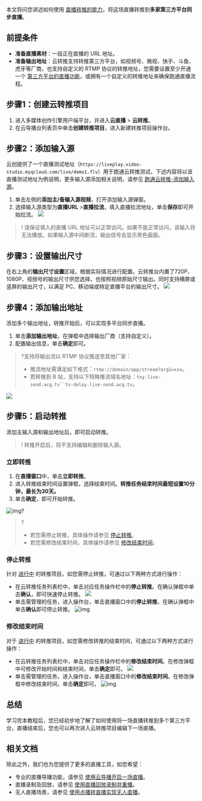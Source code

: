本文将问您讲述如何使用 [直播转推的能力]()，将这场直播转推到**多家第三方平台同步直播**。

## 前提条件
- **准备直播素材**：一段正在直播的 URL 地址。
- **准备输出地址**：云转推支持转推第三方平台，如视频号、微视、快手、斗鱼、虎牙等厂商，也支持自定义的 RTMP 协议的转推地址，您需要设置至少开通一个 [第三方平台的直播功能](https://cloud.tencent.com/document/product/1156/64153)，或拥有一个自定义的转推地址来确保跑通直播流程。


[](id:step1)
## 步骤1：创建云转推项目
1. 进入多媒体创作引擎用户端平台，并进入**云直播** > **云转推**。
2. 在云导播台列表页中单击**创建转推项目**，进入新建转推项目操作台。

[](id:step2)
## 步骤2：添加输入源
云创提供了一个直播测试地址（`https://liveplay.video-studio.myqcloud.com/live/demo1.flv`）用于跑通云转推测试，下述内容将以该直播测试地址为例说明，更多输入源添加相关说明，请参见 [跑通云转推-添加输入源](https://cloud.tencent.com/document/product/1156/64164#step1)。

1.  单击左侧的**添加主/备输入源视频**，打开添加输入源弹窗。
2.  选择输入源类型为**直播URL** >**直播拉流**，填入直播拉流地址，单击**保存**即可开始拉流。
 ![](https://qcloudimg.tencent-cloud.cn/raw/0c6e8776f2989d05285c253559b89f42.png)
>! 请保证填入的直播 URL 地址可以正常访问。如果不能正常访问，该输入将无法播放。如果输入源中间断流，输出信号会显示黑色画面。

[](id:step3)
## 步骤3：设置输出尺寸

在右上角的**输出尺寸设置**区域，根据实际情况进行配置。云转推台内置了720P、1080P、视频号的输出尺寸供您选择，也按照视频原始尺寸输出。同时支持横屏或竖屏的输出尺寸，以满足 PC、移动端或特定直播平台的输出尺寸。
![](https://main.qcloudimg.com/raw/64ec9d653446ab7a6d4df39ab6bbc7cf.png)        

[](id:step4)
## 步骤4：添加输出地址

添加多个输出地址，转推开始后，可以实现多平台同步直播。

1. 单击**添加输出地址**，在弹框中选择输出厂商（支持自定义）。
2. 配置输出信息，单击**确定**即可。

>?支持将输出流以 RTMP 协议推送至其他厂家：
>- 推流地址需满足如下格式：`rtmp://domain/app/stream?arg1=xxx`。
>- 若转推到 B 站，支持以下特殊推流域名地址：`txy.live-send.acg.tv``tx-delay.live-send.acg.tv`。

![](https://main.qcloudimg.com/raw/4c1c0d7ba28b52011c06770c226a39ff.png)

## 步骤5：启动转推
添加主输入源和输出地址后，即可启动转推。
>! 转推开启后，将不支持编辑和删除输入源。

[](id:now)
### 立即转推
1. 在**直播窗口**中，单击**立即转推**。
2. 进入转推结束时间设置弹框，选择结束时间。**转推任务结束时间最短设置10分钟，最长为30天。**
3. 单击**确定**，即可开始转推。

![img](https://qcloudimg.tencent-cloud.cn/raw/b8bbc9b4c5de28c7b0163a0003d20fb4.png)? 
>?
>- 若您需停止转推，具体操作请参见 [停止转推](#stop)。
>- 若您需修改结束时间，具体操作请参见 [修改结束时间](#ctime)。

[](id:stop)
### 停止转推
针对 [进行中](#step5) 的转推项目，如您需停止转推，可通过以下两种方式进行操作：

- 在云转推任务列表栏中，单击对应任务操作栏中的**停止转推**。在确认弹框中单击**确认**，即可快速停止转推。
![](https://main.qcloudimg.com/raw/94c72eccf792eb5004846aeca5c1eee0.png)
- 单击需管理的任务，进入操作台，单击直播窗口中的**停止转推**，在确认弹框中单击**确认**即可停止转推。
![img](https://qcloudimg.tencent-cloud.cn/raw/20f6c6d11a6f8ea991a3dbcb506a8fa3.png)

[](id:ctime)
### 修改结束时间

对于 [进行中](https://cloud.tencent.com/document/product/1489/62223#step5) 的转推项目，如您需修改转推的结束时间，可通过以下两种方式进行操作：

- 在云转推任务列表栏中，单击对应任务操作栏中的**修改结束时间**。在修改弹框中可修改开始时间和结束时间，单击**确定**即可。
  ![](https://main.qcloudimg.com/raw/5d5c646fd19f790fbc5268214607ea6b.png)
- 单击需管理的任务，进入操作台，单击直播窗口中的**修改结束时间**。在修改弹框中修改结束时间，单击**确定**即可。
![img](https://qcloudimg.tencent-cloud.cn/raw/3601098530b27b6f25263a0427971bbd.png)

## 总结

学习完本教程后，您已经初步地了解了如何使用将一场直播转推到多个第三方平台，直播结束后，您也可以再次进入云转推项目编辑下一场直播。

## 相关文档

除此之外，我们也为您提供了更多的直播工具，如您希望：

- 专业的直播导播功能，请参见 [使用云导播开启一场直播](https://cloud.tencent.com/document/product/1156/64150)。
- 直播录制及回放，请参见 [使用直播回放录制并重播](https://cloud.tencent.com/document/product/1156/64155)。
- 无人直播场景，请参见 [使用点播转直播实现无人直播](https://cloud.tencent.com/document/product/1156/64166)。
